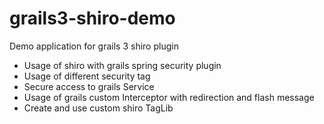 # grails3-shiro-demo
Demo application for grails 3 shiro plugin
- Usage of shiro with grails spring security plugin
- Usage of different security tag
- Secure access to grails Service
- Usage of grails custom Interceptor with redirection and flash message
- Create and use custom shiro TagLib
